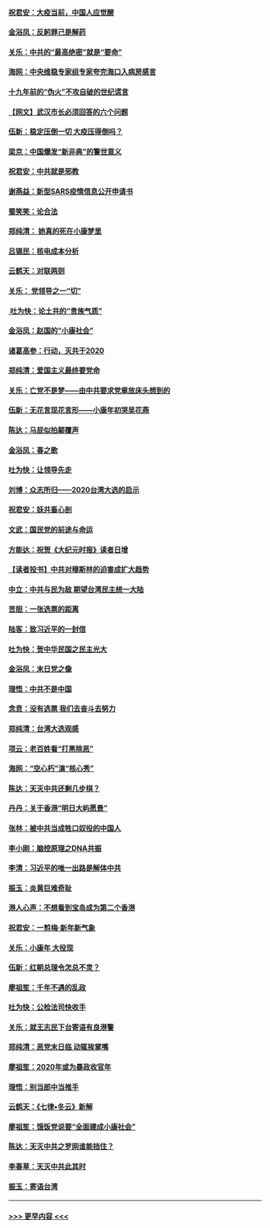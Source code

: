 #### [祝君安：大疫当前，中国人应觉醒](../pages/nsc993/n11821946.md?t=01262233) 
#### [金浴凤：反躬罪己是解药](../pages/nsc993/n11820280.md?t=01262233) 
#### [关乐：中共的“最高绝密”就是“要命”](../pages/nsc993/n11816946.md?t=01262233) 
#### [海网：中央维稳专家组专家夸完海口入病房感言](../pages/nsc993/n11815138.md?t=01262233) 
#### [十九年前的“伪火”不攻自破的世纪谎言](../pages/nsc993/n11813238.md?t=01262233) 
#### [【网文】武汉市长必须回答的六个问题](../pages/nsc993/n11813848.md?t=01262233) 
#### [伍新：稳定压倒一切 大疫压得倒吗？](../pages/nsc993/n11812634.md?t=01262233) 
#### [梁京：中国爆发“新非典”的警世意义](../pages/nsc993/n11812554.md?t=01262233) 
#### [祝君安：中共就是邪教](../pages/nsc993/n11812431.md?t=01262233) 
#### [谢燕益：新型SARS疫情信息公开申请书](../pages/nsc993/n11808840.md?t=01262233) 
#### [蜀笑笑：论合法](../pages/nsc993/n11808064.md?t=01262233) 
#### [郑纯清： 她真的死在小康梦里](../pages/nsc993/n11806623.md?t=01262233) 
#### [吕锡民：核电成本分析](../pages/nsc993/n11806284.md?t=01262233) 
#### [云鹤天：对联两则](../pages/nsc993/n11805957.md?t=01262233) 
#### [关乐： 党领导之一“切”](../pages/nsc993/n11804505.md?t=01262233) 
#### [ 吐为快：论土共的“贵族气质”](../pages/nsc993/n11804490.md?t=01262233) 
#### [金浴凤：赵国的“小康社会”](../pages/nsc993/n11804452.md?t=01262233) 
#### [诸葛高参：行动，灭共于2020](../pages/nsc993/n11804120.md?t=01262233) 
#### [郑纯清：爱国主义最终要党命](../pages/nsc993/n11802197.md?t=01262233) 
#### [关乐：亡党不是梦——由中共要求党章放床头想到的](../pages/nsc993/n11802156.md?t=01262233) 
#### [伍新：无花言现花言形——小康年初哭吴花燕](../pages/nsc993/n11800044.md?t=01262233) 
#### [陈达：马屁似拍颠覆声](../pages/nsc993/n11800010.md?t=01262233) 
#### [金浴凤：春之歌](../pages/nsc993/n11797687.md?t=01262233) 
#### [吐为快：让领导先走](../pages/nsc993/n11797512.md?t=01262233) 
#### [刘博：众志所归——2020台湾大选的启示](../pages/nsc993/n11796878.md?t=01262233) 
#### [祝君安：妖共畜心剖](../pages/nsc993/n11794273.md?t=01262233) 
#### [文武：国民党的前途与命运](../pages/nsc993/n11794198.md?t=01262233) 
#### [方能达：祝贺《大纪元时报》读者日增](../pages/nsc993/n11793807.md?t=01262233) 
#### [【读者投书】中共对穆斯林的迫害成扩大趋势](../pages/nsc993/n11791371.md?t=01262233) 
#### [中立：中共与民为敌 期望台湾民主统一大陆](../pages/nsc993/n11790392.md?t=01262233) 
#### [苦胆：一张选票的距离](../pages/nsc993/n11788914.md?t=01262233) 
#### [陆客：致习近平的一封信](../pages/nsc993/n11788867.md?t=01262233) 
#### [吐为快：贺中华民国之民主光大](../pages/nsc993/n11788618.md?t=01262233) 
#### [金浴凤：末日党之像](../pages/nsc993/n11787475.md?t=01262233) 
#### [理悟：中共不是中国](../pages/nsc993/n11787463.md?t=01262233) 
#### [念贲：没有选票  我们去奋斗去努力](../pages/nsc993/n11787398.md?t=01262233) 
#### [郑纯清：台湾大选观感](../pages/nsc993/n11786210.md?t=01262233) 
#### [项云：老百姓看“打黑除恶”](../pages/nsc993/n11785398.md?t=01262233) 
#### [海网：“空心朽”演“核心秀”](../pages/nsc993/n11783874.md?t=01262233) 
#### [陈达：天灭中共还剩几步棋？](../pages/nsc993/n11783719.md?t=01262233) 
#### [丹丹：关于香港“明日大屿愿景”](../pages/nsc993/n11783273.md?t=01262233) 
#### [张林：被中共当成牲口奴役的中国人](../pages/nsc993/n11782397.md?t=01262233) 
#### [李小刚：脑控原理之DNA共振](../pages/nsc993/n11780962.md?t=01262233) 
#### [李清：习近平的唯一出路是解体中共](../pages/nsc993/n11780866.md?t=01262233) 
#### [振玉：炎黄巨难奇耻](../pages/nsc993/n11779632.md?t=01262233) 
#### [港人心声：不想看到宝岛成为第二个香港](../pages/nsc993/n11778817.md?t=01262233) 
#### [祝君安：一剪梅‧新年新气象](../pages/nsc993/n11776340.md?t=01262233) 
#### [关乐：小康年 大役现](../pages/nsc993/n11774213.md?t=01262233) 
#### [伍新：红朝总理令怎总不灵？](../pages/nsc993/n11770813.md?t=01262233) 
#### [廖祖笙：千年不遇的乱政](../pages/nsc993/n11770373.md?t=01262233) 
#### [吐为快：公检法司快收手](../pages/nsc993/n11770359.md?t=01262233) 
#### [关乐：就王志民下台寄语有良港警](../pages/nsc993/n11769903.md?t=01262233) 
#### [郑纯清：恶党末日临 动辄挨掌嘴](../pages/nsc993/n11769356.md?t=01262233) 
#### [廖祖笙：2020年或为暴政收官年](../pages/nsc993/n11768216.md?t=01262233) 
#### [理悟：别当郎中当推手](../pages/nsc993/n11768243.md?t=01262233) 
#### [云鹤天：《七律▪冬云》新解](../pages/nsc993/n11768204.md?t=01262233) 
#### [廖祖笙：饿饭党说要“全面建成小康社会”](../pages/nsc993/n11767482.md?t=01262233) 
#### [陈达：天灭中共之罗网谁能挡住？](../pages/nsc993/n11767465.md?t=01262233) 
#### [李春草：天灭中共此其时](../pages/nsc993/n11767452.md?t=01262233) 
#### [振玉：寄语台湾](../pages/nsc993/n11767432.md?t=01262233) 

----
#### [ >>> 更早内容 <<< ](../indexes/nsc993-earlier.md)
